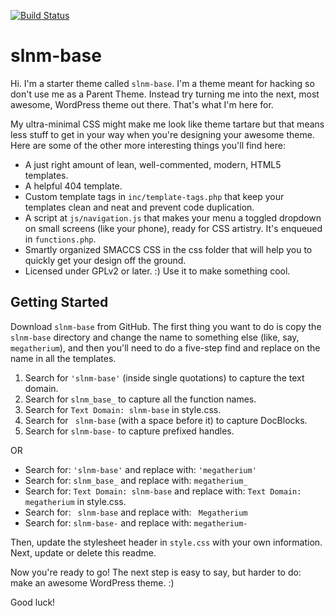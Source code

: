 [![Build Status](https://travis-ci.org/Automattic/_s.svg?branch=master)](https://travis-ci.org/Automattic/_s)

slnm-base
===

Hi. I'm a starter theme called `slnm-base`. I'm a theme meant for hacking so don't use me as a Parent Theme. Instead try turning me into the next, most awesome, WordPress theme out there. That's what I'm here for.

My ultra-minimal CSS might make me look like theme tartare but that means less stuff to get in your way when you're designing your awesome theme. Here are some of the other more interesting things you'll find here:

* A just right amount of lean, well-commented, modern, HTML5 templates.
* A helpful 404 template.
* Custom template tags in `inc/template-tags.php` that keep your templates clean and neat and prevent code duplication.
* A script at `js/navigation.js` that makes your menu a toggled dropdown on small screens (like your phone), ready for CSS artistry. It's enqueued in `functions.php`.
* Smartly organized SMACCS CSS in the css folder that will help you to quickly get your design off the ground.
* Licensed under GPLv2 or later. :) Use it to make something cool.

Getting Started
---------------

Download `slnm-base` from GitHub. The first thing you want to do is copy the `slnm-base` directory and change the name to something else (like, say, `megatherium`), and then you'll need to do a five-step find and replace on the name in all the templates.

1. Search for `'slnm-base'` (inside single quotations) to capture the text domain.
2. Search for `slnm_base_` to capture all the function names.
3. Search for `Text Domain: slnm-base` in style.css.
4. Search for <code>&nbsp;slnm-base</code> (with a space before it) to capture DocBlocks.
5. Search for `slnm-base-` to capture prefixed handles.

OR

* Search for: `'slnm-base'` and replace with: `'megatherium'`
* Search for: `slnm_base_` and replace with: `megatherium_`
* Search for: `Text Domain: slnm-base` and replace with: `Text Domain: megatherium` in style.css.
* Search for: <code>&nbsp;slnm-base</code> and replace with: <code>&nbsp;Megatherium</code>
* Search for: `slnm-base-` and replace with: `megatherium-`

Then, update the stylesheet header in `style.css` with your own information. Next, update or delete this readme.

Now you're ready to go! The next step is easy to say, but harder to do: make an awesome WordPress theme. :)

Good luck!
